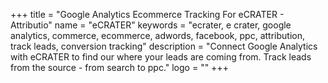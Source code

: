 +++
title = "Google Analytics Ecommerce Tracking For eCRATER - Attributio"
name = "eCRATER"
keywords = "ecrater, e crater, google analytics, commerce, ecommerce, adwords, facebook, ppc, attribution, track leads, conversion tracking"
description = "Connect Google Analytics with eCRATER to find our where your leads are coming from. Track leads from the source - from search to ppc."
logo = ""
+++
